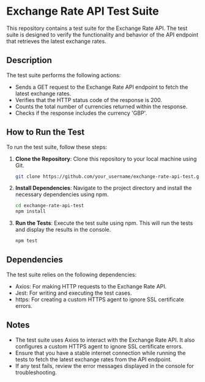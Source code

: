 # Exchange Rate API Test Suite

This repository contains a test suite for the Exchange Rate API. The test suite is designed to verify the functionality and behavior of the API endpoint that retrieves the latest exchange rates.

## Description

The test suite performs the following actions:

- Sends a GET request to the Exchange Rate API endpoint to fetch the latest exchange rates.
- Verifies that the HTTP status code of the response is 200.
- Counts the total number of currencies returned within the response.
- Checks if the response includes the currency 'GBP'.

## How to Run the Test

To run the test suite, follow these steps:

1. **Clone the Repository**: Clone this repository to your local machine using Git.

    ```bash
    git clone https://github.com/your_username/exchange-rate-api-test.git
    ```

2. **Install Dependencies**: Navigate to the project directory and install the necessary dependencies using npm.

    ```bash
    cd exchange-rate-api-test
    npm install
    ```

3. **Run the Tests**: Execute the test suite using npm. This will run the tests and display the results in the console.

    ```bash
    npm test
    ```

## Dependencies

The test suite relies on the following dependencies:

- Axios: For making HTTP requests to the Exchange Rate API.
- Jest: For writing and executing the test cases.
- https: For creating a custom HTTPS agent to ignore SSL certificate errors.

## Notes

- The test suite uses Axios to interact with the Exchange Rate API. It also configures a custom HTTPS agent to ignore SSL certificate errors.
- Ensure that you have a stable internet connection while running the tests to fetch the latest exchange rates from the API endpoint.
- If any test fails, review the error messages displayed in the console for troubleshooting.

